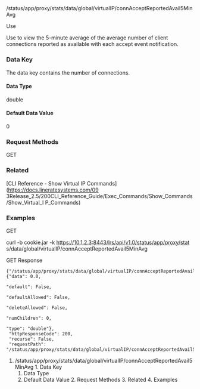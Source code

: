 ##
/status/app/proxy/stats/data/global/virtualIP/connAcceptReportedAvail5MinAvg

Use

Use to view the 5-minute average of the average number of client connections
reported as available with each accept event notification.

### Data Key

The data key contains the number of connections.

#### Data Type

double

#### Default Data Value

0

### Request Methods

GET

### Related

[CLI Reference - Show Virtual IP Commands](https://docs.lineratesystems.com/09
3Release_2.5/200CLI_Reference_Guide/Exec_Commands/Show_Commands/Show_Virtual_I
P_Commands)

### Examples

GET

curl -b cookie.jar -k https://10.1.2.3:8443/lrs/api/v1.0/status/app/proxy/stat
s/data/global/virtualIP/connAcceptReportedAvail5MinAvg

GET Response

    
    {"/status/app/proxy/stats/data/global/virtualIP/connAcceptReportedAvail5MinAvg": {"data": 0.0,
                                                                                       "default": False,
                                                                                       "defaultAllowed": False,
                                                                                       "deleteAllowed": False,
                                                                                       "numChildren": 0,
                                                                                       "type": "double"},
     "httpResponseCode": 200,
     "recurse": False,
     "requestPath": "/status/app/proxy/stats/data/global/virtualIP/connAcceptReportedAvail5MinAvg"}
    

  1. /status/app/proxy/stats/data/global/virtualIP/connAcceptReportedAvail5MinAvg
    1. Data Key
      1. Data Type
      2. Default Data Value
    2. Request Methods
    3. Related
    4. Examples

